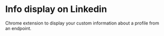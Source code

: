 # Info display on Linkedin
Chrome extension to display your custom information about a profile from an endpoint.

